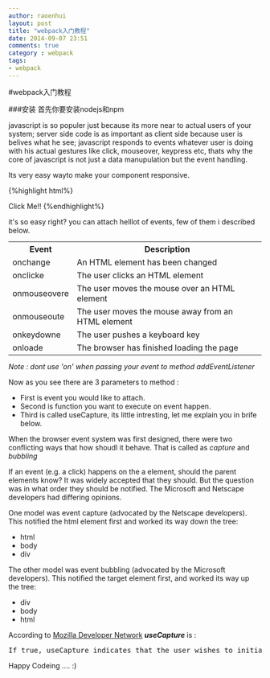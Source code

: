 ```yaml
---
author: raoenhui
layout: post
title: "webpack入门教程"
date: 2014-09-07 23:51
comments: true
category : webpack
tags:
- webpack
---
```

#webpack入门教程

###安装
首先你要安装nodejs和npm

javascript is so populer just because its more near to actual users of your system; server side code is as important as client side because user is belives what he see; javascript responds to events whatever user is doing with his actual gestures like click, mouseover, keypress etc, thats why the core of javascript is not just a data manupulation but the event handling.

Its very easy wayto make your component responsive.

{%highlight html%}
<html>
    <body>
        <div id='myId'>Click Me!!</a>
    </body>
    <script>
	var id = document.getElementById("myId");
	id.addEventListener("click", function(){
    		document.getElementById("myId").innerHTML = "Wow, you just clicked me, i'm on 7th sky!";
	},true);
    </script>
</html>
{%endhighlight%}

it's so easy right? you can attach helllot of events, few of them i described below.




<table style="margin: auto;" >
<tr><th>Event</th><th>Description</th></tr>
<tr><td>onchange</td><td>An HTML element has been changed</td></tr>
<tr><td>onclicke</td><td>The user clicks an HTML element</td></tr>
<tr><td>onmouseovere</td><td>The user moves the mouse over an HTML element</td></tr>
<tr><td>onmouseoute</td><td>The user moves the mouse away from an HTML element</td></tr>
<tr><td>onkeydowne</td><td>The user pushes a keyboard key</td></tr>
<tr><td>onloade</td><td>The browser has finished loading the page</td></tr>
</table>

_Note : dont use 'on' when passing your event to method addEventListener_

Now as you see there are 3 parameters to method :

+ First is event you would like to attach.
+ Second is function you want to execute on event happen.
+ Third is called useCapture, its little intresting, let me explain you in brife below.

When the browser event system was first designed, there were two conflicting ways that how shoudl it behave. That is called as *capture* and *bubbling*

If an event (e.g. a click) happens on the a element, should the parent elements know? It was widely accepted that they should. But the question was in what order they should be notified. The Microsoft and Netscape developers had differing opinions.

One model was event capture (advocated by the Netscape developers). This notified the html element first and worked its way down the tree:

+ html
+ body
+ div

The other model was event bubbling (advocated by the Microsoft developers). This notified the target element first, and worked its way up the tree:

+ div
+ body
+ html

According to [Mozilla Developer Network](https://developer.mozilla.org/en-US/docs/Web/API/EventTarget.addEventListener)  ***useCapture*** is :

<pre>
If true, useCapture indicates that the user wishes to initiate capture. After initiating capture, all events of the specified type will be dispatched to the registered listener before being dispatched to any EventTargets beneath it in the DOM tree. Events which are bubbling upward through the tree will not trigger a listener designated to use capture. See DOM Level 3 Events for a detailed explanation
</pre>

Happy Codeing .... :)
